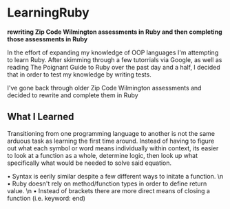 # LearningRuby
**rewriting Zip Code Wilmington assessments in Ruby and then completing those assessments in Ruby**

In the effort of expanding my knowledge of OOP languages I'm attempting to learn Ruby. After skimming through a few tutorrials via Google, as well as reading The Poignant Guide to Ruby over the past day and a half, I decided that in order to test my knowledge by writing tests. 

I've gone back through older Zip Code Wilmington assessments and decided to rewrite and complete them in Ruby

## What I Learned
Transitioning from one programming language to another is not the same arduous task as learning the first time around. Instead of having to figure out what each symbol or word means individually within context, its easier to look at a function as a whole, determine logic, then look up what specifically what would be needed to solve said equation.

• Syntax is eerily similar despite a few different ways to initate a function. \n 
• Ruby doesn't rely on method/function types in order to define return value. \n
• Instead of brackets there are more direct means of closing a function (i.e. keyword: end)



